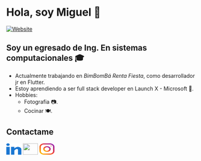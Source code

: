 # Hola, soy Miguel 👋

[![Website](https://img.shields.io/badge/-PAGINA%20WEB-blue)](https://meclajer.github.io/PaginaPersonal/)

## Soy un egresado de Ing. En sistemas computacionales :mortar_board:
- Actualmente trabajando en _BimBomBá Renta Fiesta_, como desarrollador jr en Flutter. 
- Estoy aprendiendo a ser full stack developer en Launch X - Microsoft :star_struck:.
- Hobbies:
  - Fotografia :camera:.
  - Cocinar :plate_with_cutlery:.

## Contactame
<a href="https://www.linkedin.com/in/miguel-e-castillo-landeros-421496a7/" target="blank"><img align="center" src="https://github.com/meclajer/meclajer/blob/main/src/icons/linked-in-alt.svg" height="30" width="40" /></a>
<a href="https://es.stackoverflow.com/users/271044/meclajer" target="blank"><img align="center" src="https://raw.githubusercontent.com/rahuldkjain/github-profile-readme-generator/master/src/images/icons/Social/stack-overflow.svg" height="30" width="40" /></a>
<a href="https://www.instagram.com/meclajer/" target="blank"><img align="center" src="https://github.com/meclajer/meclajer/blob/main/src/icons/instagram.svg" height="30" width="40" /></a>
